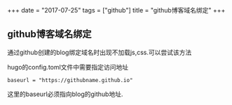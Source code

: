 +++
date = "2017-07-25"
tags = ["github"]
title = "github博客域名绑定"
+++

## github博客域名绑定
通过github创建的blog绑定域名时出现不加载js,css.可以尝试该方法

hugo的config.toml文件中需要指定访问地址

```
baseurl = "https://githubname.github.io"
```
这里的baseurl必须指向blog的github地址.